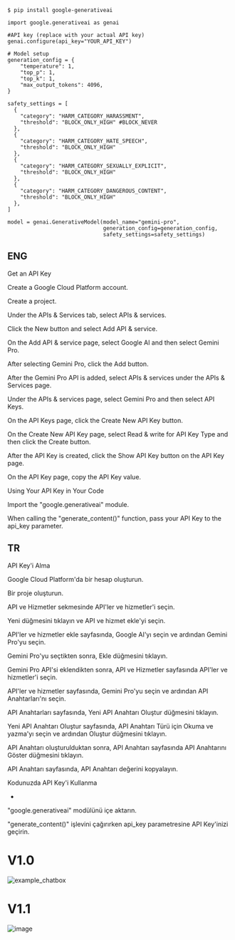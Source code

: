```
$ pip install google-generativeai
```

```
import google.generativeai as genai

#API key (replace with your actual API key)
genai.configure(api_key="YOUR_API_KEY")

# Model setup
generation_config = {
    "temperature": 1,
    "top_p": 1,
    "top_k": 1,
    "max_output_tokens": 4096,
}

safety_settings = [
  {
    "category": "HARM_CATEGORY_HARASSMENT",
    "threshold": "BLOCK_ONLY_HIGH" #BLOCK_NEVER
  },
  {
    "category": "HARM_CATEGORY_HATE_SPEECH",
    "threshold": "BLOCK_ONLY_HIGH"
  },
  {
    "category": "HARM_CATEGORY_SEXUALLY_EXPLICIT",
    "threshold": "BLOCK_ONLY_HIGH"
  },
  {
    "category": "HARM_CATEGORY_DANGEROUS_CONTENT",
    "threshold": "BLOCK_ONLY_HIGH"
  },
]

model = genai.GenerativeModel(model_name="gemini-pro",
                              generation_config=generation_config,
                              safety_settings=safety_settings)
```


## ENG

Get an API Key

Create a Google Cloud Platform account.

Create a project.

Under the APIs & Services tab, select APIs & services.

Click the New button and select Add API & service.

On the Add API & service page, select Google AI and then select Gemini Pro.

After selecting Gemini Pro, click the Add button.

After the Gemini Pro API is added, select APIs & services under the APIs & Services page.

Under the APIs & services page, select Gemini Pro and then select API Keys.

On the API Keys page, click the Create New API Key button.

On the Create New API Key page, select Read & write for API Key Type and then click the Create button.

After the API Key is created, click the Show API Key button on the API Key page.

On the API Key page, copy the API Key value.

Using Your API Key in Your Code

Import the "google.generativeai" module.

When calling the "generate_content()" function, pass your API Key to the api_key parameter.

## TR

API Key'i Alma

Google Cloud Platform'da bir hesap oluşturun.

Bir proje oluşturun.

API ve Hizmetler sekmesinde API'ler ve hizmetler'i seçin.

Yeni düğmesini tıklayın ve API ve hizmet ekle'yi seçin.

API'ler ve hizmetler ekle sayfasında, Google AI'yı seçin ve ardından Gemini Pro'yu seçin.

Gemini Pro'yu seçtikten sonra, Ekle düğmesini tıklayın.

Gemini Pro API'si eklendikten sonra, API ve Hizmetler sayfasında API'ler ve hizmetler'i seçin.

API'ler ve hizmetler sayfasında, Gemini Pro'yu seçin ve ardından API Anahtarları'nı seçin.

API Anahtarları sayfasında, Yeni API Anahtarı Oluştur düğmesini tıklayın.

Yeni API Anahtarı Oluştur sayfasında, API Anahtarı Türü için Okuma ve yazma'yı seçin ve ardından Oluştur düğmesini tıklayın.

API Anahtarı oluşturulduktan sonra, API Anahtarı sayfasında API Anahtarını Göster düğmesini tıklayın.

API Anahtarı sayfasında, API Anahtarı değerini kopyalayın.

Kodunuzda API Key'i Kullanma

-

"google.generativeai" modülünü içe aktarın.

"generate_content()" işlevini çağırırken api_key parametresine API Key'inizi geçirin.

# V1.0

![example_chatbox](https://github.com/mrrsayarr/Used-gemini-pro-with-Python-GUI/assets/64076325/eb628e5e-880a-4ccd-93b5-e821d19cd5bc)

# V1.1

![image](https://github.com/mrrsayarr/Used-gemini-pro-with-Python-GUI/assets/64076325/d491680d-afaa-4951-9334-b89eef08a227)



